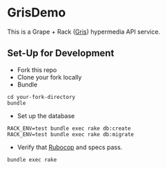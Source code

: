 GrisDemo
====

This is a Grape + Rack ([Gris](http://github.com/dylanfareed/gris)) hypermedia API service.


Set-Up for Development
---

- Fork this repo
- Clone your fork locally
- Bundle
```
cd your-fork-directory
bundle
```
- Set up the database
```
RACK_ENV=test bundle exec rake db:create
RACK_ENV=test bundle exec rake db:migrate
```
- Verify that [Rubocop](https://github.com/bbatsov/rubocop) and specs pass.
```
bundle exec rake
```

